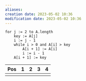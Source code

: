 ```yaml
---
aliases: 
creation date: 2023-05-02 10:36
modification date: 2023-05-02 10:36
---
```


```clike
for j := 2 to A.length
	key := A[j]
	i := j - 1
	while i > 0 and A[i] > key
		A[i + 1] := A[i]
		i := i - 1
	A[i + 1] := key
```


| Pos | 1   | 2   | 3   | 4   |
| --- | --- | --- | --- | --- |
|     |     |     |     |     |